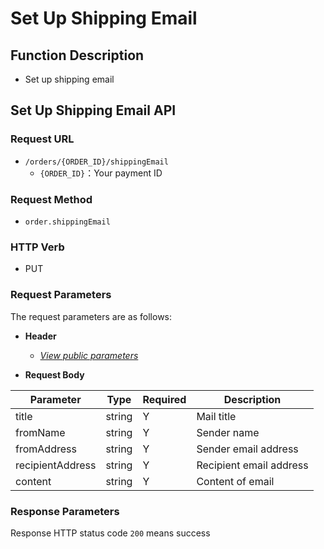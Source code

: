 # Set Up Shipping Email

## Function Description

- Set up shipping email

## Set Up Shipping Email API

### Request URL

- `/orders/{ORDER_ID}/shippingEmail`
  - `{ORDER_ID}`：Your payment ID

### Request Method

- `order.shippingEmail`

### HTTP Verb

- PUT

### Request Parameters

The request parameters are as follows:

- **Header**

  - [_View public parameters_](/en/payinApi/callMethod/callMethod#public-parameters)

- **Request Body**

| **Parameter**    | **Type** | **Required** | **Description**         |
| ---------------- | -------- | ------------ | ----------------------- |
| title            | string   | Y            | Mail title              |
| fromName         | string   | Y            | Sender name             |
| fromAddress      | string   | Y            | Sender email address    |
| recipientAddress | string   | Y            | Recipient email address |
| content          | string   | Y            | Content of email        |

### Response Parameters

Response HTTP status code `200` means success